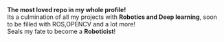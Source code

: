 **The most loved repo in my whole profile!** </br>
Its a culmination of all my projects with **Robotics and Deep learning**, soon to be filled with ROS,OPENCV and a lot more!</br>
Seals my fate to become a **Roboticist**!
